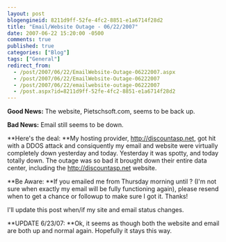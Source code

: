 ```yaml
---
layout: post
blogengineid: 8211d9ff-52fe-4fc2-8851-e1a6714f28d2
title: "Email/Website Outage - 06/22/2007"
date: 2007-06-22 15:20:00 -0500
comments: true
published: true
categories: ["Blog"]
tags: ["General"]
redirect_from: 
  - /post/2007/06/22/EmailWebsite-Outage-06222007.aspx
  - /post/2007/06/22/EmailWebsite-Outage-06222007
  - /post/2007/06/22/emailwebsite-outage-06222007
  - /post.aspx?id=8211d9ff-52fe-4fc2-8851-e1a6714f28d2
---
```

<!-- more -->

**Good News:** The website, Pietschsoft.com, seems to be back up.

**Bad News:** Email still seems to be down.

**Here's the deal: **My hosting provider, <A href="http://discountasp.net">http://discountasp.net</A>, got hit with a DDOS attack and consiquently my email and website were virtually completely down yesterday and today. Yesterday it was spotty, and today totally down. The outage was so bad it brought down their entire data center, including the <A href="http://discountasp.net">http://discountasp.net</A> website.

**Be Aware: **If you emailed me from Thursday morning until ? (I'm not sure when exactly my email will be fully functioning again), please resend when to get a chance or followup to make sure I got it. Thanks!

I'll update this post when/if my site and email status changes.

**UPDATE 6/23/07: **Ok, it seems as though both the website and email are both up and normal again. Hopefully it stays this way.
